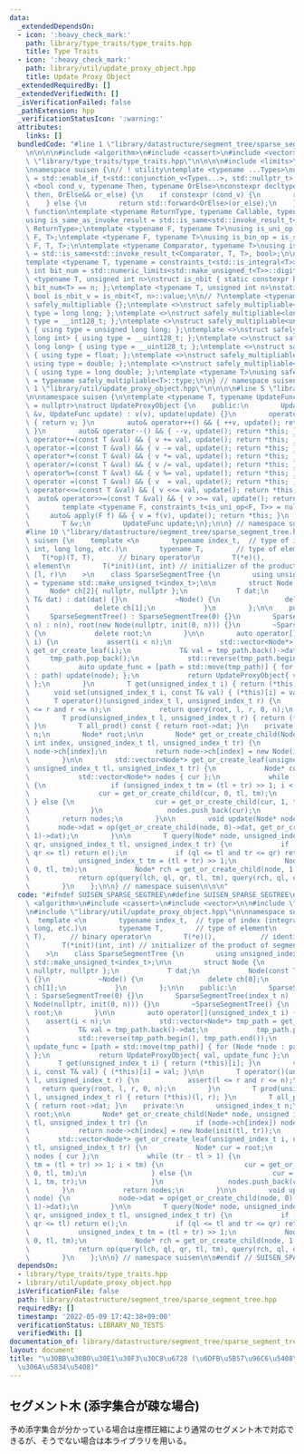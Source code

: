 ```yaml
---
data:
  _extendedDependsOn:
  - icon: ':heavy_check_mark:'
    path: library/type_traits/type_traits.hpp
    title: Type Traits
  - icon: ':heavy_check_mark:'
    path: library/util/update_proxy_object.hpp
    title: Update Proxy Object
  _extendedRequiredBy: []
  _extendedVerifiedWith: []
  _isVerificationFailed: false
  _pathExtension: hpp
  _verificationStatusIcon: ':warning:'
  attributes:
    links: []
  bundledCode: "#line 1 \"library/datastructure/segment_tree/sparse_segment_tree.hpp\"\
    \n\n\n\n#include <algorithm>\n#include <cassert>\n#include <vector>\n\n#line 1\
    \ \"library/type_traits/type_traits.hpp\"\n\n\n\n#include <limits>\n#include <type_traits>\n\
    \nnamespace suisen {\n// ! utility\ntemplate <typename ...Types>\nusing constraints_t\
    \ = std::enable_if_t<std::conjunction_v<Types...>, std::nullptr_t>;\ntemplate\
    \ <bool cond_v, typename Then, typename OrElse>\nconstexpr decltype(auto) constexpr_if(Then&&\
    \ then, OrElse&& or_else) {\n    if constexpr (cond_v) {\n        return std::forward<Then>(then);\n\
    \    } else {\n        return std::forward<OrElse>(or_else);\n    }\n}\n\n// !\
    \ function\ntemplate <typename ReturnType, typename Callable, typename ...Args>\n\
    using is_same_as_invoke_result = std::is_same<std::invoke_result_t<Callable, Args...>,\
    \ ReturnType>;\ntemplate <typename F, typename T>\nusing is_uni_op = is_same_as_invoke_result<T,\
    \ F, T>;\ntemplate <typename F, typename T>\nusing is_bin_op = is_same_as_invoke_result<T,\
    \ F, T, T>;\n\ntemplate <typename Comparator, typename T>\nusing is_comparator\
    \ = std::is_same<std::invoke_result_t<Comparator, T, T>, bool>;\n\n// ! integral\n\
    template <typename T, typename = constraints_t<std::is_integral<T>>>\nconstexpr\
    \ int bit_num = std::numeric_limits<std::make_unsigned_t<T>>::digits;\ntemplate\
    \ <typename T, unsigned int n>\nstruct is_nbit { static constexpr bool value =\
    \ bit_num<T> == n; };\ntemplate <typename T, unsigned int n>\nstatic constexpr\
    \ bool is_nbit_v = is_nbit<T, n>::value;\n\n// ?\ntemplate <typename T>\nstruct\
    \ safely_multipliable {};\ntemplate <>\nstruct safely_multipliable<int> { using\
    \ type = long long; };\ntemplate <>\nstruct safely_multipliable<long long> { using\
    \ type = __int128_t; };\ntemplate <>\nstruct safely_multipliable<unsigned int>\
    \ { using type = unsigned long long; };\ntemplate <>\nstruct safely_multipliable<unsigned\
    \ long int> { using type = __uint128_t; };\ntemplate <>\nstruct safely_multipliable<unsigned\
    \ long long> { using type = __uint128_t; };\ntemplate <>\nstruct safely_multipliable<float>\
    \ { using type = float; };\ntemplate <>\nstruct safely_multipliable<double> {\
    \ using type = double; };\ntemplate <>\nstruct safely_multipliable<long double>\
    \ { using type = long double; };\ntemplate <typename T>\nusing safely_multipliable_t\
    \ = typename safely_multipliable<T>::type;\n\n} // namespace suisen\n\n\n#line\
    \ 1 \"library/util/update_proxy_object.hpp\"\n\n\n\n#line 5 \"library/util/update_proxy_object.hpp\"\
    \n\nnamespace suisen {\n\ntemplate <typename T, typename UpdateFunc, constraints_t<std::is_invocable<UpdateFunc>>\
    \ = nullptr>\nstruct UpdateProxyObject {\n    public:\n        UpdateProxyObject(T\
    \ &v, UpdateFunc update) : v(v), update(update) {}\n        operator T() const\
    \ { return v; }\n        auto& operator++() && { ++v, update(); return *this;\
    \ }\n        auto& operator--() && { --v, update(); return *this; }\n        auto&\
    \ operator+=(const T &val) && { v += val, update(); return *this; }\n        auto&\
    \ operator-=(const T &val) && { v -= val, update(); return *this; }\n        auto&\
    \ operator*=(const T &val) && { v *= val, update(); return *this; }\n        auto&\
    \ operator/=(const T &val) && { v /= val, update(); return *this; }\n        auto&\
    \ operator%=(const T &val) && { v %= val, update(); return *this; }\n        auto&\
    \ operator =(const T &val) && { v  = val, update(); return *this; }\n        auto&\
    \ operator<<=(const T &val) && { v <<= val, update(); return *this; }\n      \
    \  auto& operator>>=(const T &val) && { v >>= val, update(); return *this; }\n\
    \        template <typename F, constraints_t<is_uni_op<F, T>> = nullptr>\n   \
    \     auto& apply(F f) && { v = f(v), update(); return *this; }\n    private:\n\
    \        T &v;\n        UpdateFunc update;\n};\n\n} // namespace suisen\n\n\n\
    #line 10 \"library/datastructure/segment_tree/sparse_segment_tree.hpp\"\n\nnamespace\
    \ suisen {\n    template <\n        typename index_t,  // type of index (integral:\
    \ int, long long, etc.)\n        typename T,        // type of element\n     \
    \   T(*op)(T, T),      // binary operator\n        T(*e)(),           // identity\
    \ element\n        T(*init)(int, int) // initializer of the product of segment\
    \ [l, r)\n    >\n    class SparseSegmentTree {\n        using unsigned_index_t\
    \ = typename std::make_unsigned_t<index_t>;\n\n        struct Node {\n       \
    \     Node* ch[2]{ nullptr, nullptr };\n            T dat;\n            Node(const\
    \ T& dat) : dat(dat) {}\n            ~Node() {\n                delete ch[0];\n\
    \                delete ch[1];\n            }\n        };\n\n    public:\n   \
    \     SparseSegmentTree() : SparseSegmentTree(0) {}\n        SparseSegmentTree(index_t\
    \ n) : n(n), root(new Node(nullptr, init(0, n))) {}\n        ~SparseSegmentTree()\
    \ {\n            delete root;\n        }\n\n        auto operator[](unsigned_index_t\
    \ i) {\n            assert(i < n);\n            std::vector<Node*> tmp_path =\
    \ get_or_create_leaf(i);\n            T& val = tmp_path.back()->dat;\n       \
    \     tmp_path.pop_back();\n            std::reverse(tmp_path.begin(), tmp_path.end());\n\
    \            auto update_func = [path = std::move(tmp_path)] { for (Node *node\
    \ : path) update(node); };\n            return UpdateProxyObject{ val, update_func\
    \ };\n        }\n        T get(unsigned_index_t i) { return (*this)[i]; }\n  \
    \      void set(unsigned_index_t i, const T& val) { (*this)[i] = val; }\n\n  \
    \      T operator()(unsigned_index_t l, unsigned_index_t r) {\n            assert(l\
    \ <= r and r <= n);\n            return query(root, l, r, 0, n);\n        }\n\
    \        T prod(unsigned_index_t l, unsigned_index_t r) { return (*this)(l, r);\
    \ }\n        T all_prod() const { return root->dat; }\n    private:\n        unsigned_index_t\
    \ n;\n        Node* root;\n\n        Node* get_or_create_child(Node* node, unsigned\
    \ int index, unsigned_index_t tl, unsigned_index_t tr) {\n            if (node->ch[index])\
    \ node->ch[index];\n            return node->ch[index] = new Node(init(tl, tr));\n\
    \        }\n\n        std::vector<Node*> get_or_create_leaf(unsigned_index_t i,\
    \ unsigned_index_t tl, unsigned_index_t tr) {\n            Node* cur = root;\n\
    \            std::vector<Node*> nodes { cur };\n            while (tr - tl > 1)\
    \ {\n                if (unsigned_index_t tm = (tl + tr) >> 1; i < tm) {\n   \
    \                 cur = get_or_create_child(cur, 0, tl, tm);\n               \
    \ } else {\n                    cur = get_or_create_child(cur, 1, tm, tr);\n \
    \               }\n                nodes.push_back(cur);\n            }\n    \
    \        return nodes;\n        }\n\n        void update(Node* node) {\n     \
    \       node->dat = op(get_or_create_child(node, 0)->dat, get_or_create_child(node,\
    \ 1)->dat);\n        }\n\n        T query(Node* node, unsigned_index_t ql, unsigned_index_t\
    \ qr, unsigned_index_t tl, unsigned_index_t tr) {\n            if (tr <= ql or\
    \ qr <= tl) return e();\n            if (ql <= tl and tr <= qr) return node->dat;\n\
    \            unsigned_index_t tm = (tl + tr) >> 1;\n            Node* lch = get_or_create_child(node,\
    \ 0, tl, tm);\n            Node* rch = get_or_create_child(node, 1, tm, tr);\n\
    \            return op(query(lch, ql, qr, tl, tm), query(rch, ql, qr, tm, tr));\n\
    \        }\n    };\n\n} // namespace suisen\n\n\n"
  code: "#ifndef SUISEN_SPARSE_SEGTREE\n#define SUISEN_SPARSE_SEGTREE\n\n#include\
    \ <algorithm>\n#include <cassert>\n#include <vector>\n\n#include \"library/type_traits/type_traits.hpp\"\
    \n#include \"library/util/update_proxy_object.hpp\"\n\nnamespace suisen {\n  \
    \  template <\n        typename index_t,  // type of index (integral: int, long\
    \ long, etc.)\n        typename T,        // type of element\n        T(*op)(T,\
    \ T),      // binary operator\n        T(*e)(),           // identity element\n\
    \        T(*init)(int, int) // initializer of the product of segment [l, r)\n\
    \    >\n    class SparseSegmentTree {\n        using unsigned_index_t = typename\
    \ std::make_unsigned_t<index_t>;\n\n        struct Node {\n            Node* ch[2]{\
    \ nullptr, nullptr };\n            T dat;\n            Node(const T& dat) : dat(dat)\
    \ {}\n            ~Node() {\n                delete ch[0];\n                delete\
    \ ch[1];\n            }\n        };\n\n    public:\n        SparseSegmentTree()\
    \ : SparseSegmentTree(0) {}\n        SparseSegmentTree(index_t n) : n(n), root(new\
    \ Node(nullptr, init(0, n))) {}\n        ~SparseSegmentTree() {\n            delete\
    \ root;\n        }\n\n        auto operator[](unsigned_index_t i) {\n        \
    \    assert(i < n);\n            std::vector<Node*> tmp_path = get_or_create_leaf(i);\n\
    \            T& val = tmp_path.back()->dat;\n            tmp_path.pop_back();\n\
    \            std::reverse(tmp_path.begin(), tmp_path.end());\n            auto\
    \ update_func = [path = std::move(tmp_path)] { for (Node *node : path) update(node);\
    \ };\n            return UpdateProxyObject{ val, update_func };\n        }\n \
    \       T get(unsigned_index_t i) { return (*this)[i]; }\n        void set(unsigned_index_t\
    \ i, const T& val) { (*this)[i] = val; }\n\n        T operator()(unsigned_index_t\
    \ l, unsigned_index_t r) {\n            assert(l <= r and r <= n);\n         \
    \   return query(root, l, r, 0, n);\n        }\n        T prod(unsigned_index_t\
    \ l, unsigned_index_t r) { return (*this)(l, r); }\n        T all_prod() const\
    \ { return root->dat; }\n    private:\n        unsigned_index_t n;\n        Node*\
    \ root;\n\n        Node* get_or_create_child(Node* node, unsigned int index, unsigned_index_t\
    \ tl, unsigned_index_t tr) {\n            if (node->ch[index]) node->ch[index];\n\
    \            return node->ch[index] = new Node(init(tl, tr));\n        }\n\n \
    \       std::vector<Node*> get_or_create_leaf(unsigned_index_t i, unsigned_index_t\
    \ tl, unsigned_index_t tr) {\n            Node* cur = root;\n            std::vector<Node*>\
    \ nodes { cur };\n            while (tr - tl > 1) {\n                if (unsigned_index_t\
    \ tm = (tl + tr) >> 1; i < tm) {\n                    cur = get_or_create_child(cur,\
    \ 0, tl, tm);\n                } else {\n                    cur = get_or_create_child(cur,\
    \ 1, tm, tr);\n                }\n                nodes.push_back(cur);\n    \
    \        }\n            return nodes;\n        }\n\n        void update(Node*\
    \ node) {\n            node->dat = op(get_or_create_child(node, 0)->dat, get_or_create_child(node,\
    \ 1)->dat);\n        }\n\n        T query(Node* node, unsigned_index_t ql, unsigned_index_t\
    \ qr, unsigned_index_t tl, unsigned_index_t tr) {\n            if (tr <= ql or\
    \ qr <= tl) return e();\n            if (ql <= tl and tr <= qr) return node->dat;\n\
    \            unsigned_index_t tm = (tl + tr) >> 1;\n            Node* lch = get_or_create_child(node,\
    \ 0, tl, tm);\n            Node* rch = get_or_create_child(node, 1, tm, tr);\n\
    \            return op(query(lch, ql, qr, tl, tm), query(rch, ql, qr, tm, tr));\n\
    \        }\n    };\n\n} // namespace suisen\n\n#endif // SUISEN_SPARSE_SEGTREE\n"
  dependsOn:
  - library/type_traits/type_traits.hpp
  - library/util/update_proxy_object.hpp
  isVerificationFile: false
  path: library/datastructure/segment_tree/sparse_segment_tree.hpp
  requiredBy: []
  timestamp: '2022-05-09 17:42:38+09:00'
  verificationStatus: LIBRARY_NO_TESTS
  verifiedWith: []
documentation_of: library/datastructure/segment_tree/sparse_segment_tree.hpp
layout: document
title: "\u30BB\u30B0\u30E1\u30F3\u30C8\u6728 (\u6DFB\u5B57\u96C6\u5408\u304C\u758E\
  \u306A\u5834\u5408)"
---
```

## セグメント木 (添字集合が疎な場合)

予め添字集合が分かっている場合は座標圧縮により通常のセグメント木で対応できるが、そうでない場合は本ライブラリを用いる。
